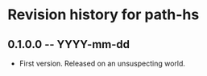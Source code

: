 # Revision history for path-hs

## 0.1.0.0 -- YYYY-mm-dd

* First version. Released on an unsuspecting world.
